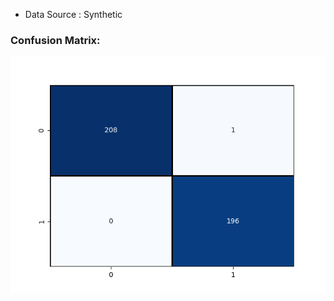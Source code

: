 * Data Source : Synthetic

### Confusion Matrix:

![confusion-matrix](https://github.com/Bwhiz/Authenticating-Bank-Notes-as-a-Serverless-ML-System/blob/main/assets/confusion_matrix.png?raw=true)